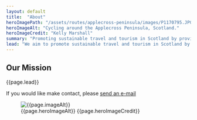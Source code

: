 ```yaml
---
layout: default
title:  "About"
heroImagePath: "/assets/routes/applecross-peninsula/images/P1170795.JPG"
heroImageAlt: "Cycling around the Applecross Peninsula, Scotland."
heroImageCredit: "Kelly Marshall"
summary: "Promoting sustainable travel and tourism in Scotland by providing inspiring scenic bicycle route information, with route stage details, GPS downloadable and printable routes and maps."
lead: "We aim to promote sustainable travel and tourism in Scotland by providing inspiring scenic bicycle route suggestions with printable  descriptions and maps and downloable GPS routes. The website is in its early stages, but please check back to see more routes as we add them."
---
```

  <section class="text-light position-relative d-md-flex">
      <div class="container py-5">
          <div class="row">
              <div class="col col-md-5">
                  <h1 itemprop="name headline">Our Mission</h1>
                  <p class="lead">{{page.lead}}</p>
                  <p class="lead">If you would like make contact, please <a href="mailto: routecause@yahoo.com">send an e-mail</a></p>
              </div>
          </div>
      </div>
      <figure class="hero d-print-none">
          <img src="{{page.heroImagePath | prepend: site.baseurl}}" alt="{{page.imageAlt}}"/>
          <figcaption class="sr-only">
              <span>{{page.heroImageAlt}}</span>
              <span>{{page.heroImageCredit}}</span>
          </figcaption>
      </figure>
  </section>